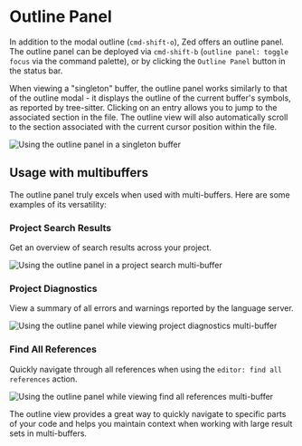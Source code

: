 # Outline Panel

In addition to the modal outline (`cmd-shift-o`), Zed offers an outline panel. The outline panel can be deployed via `cmd-shift-b` (`outline panel: toggle focus` via the command palette), or by clicking the `Outline Panel` button in the status bar.

When viewing a "singleton" buffer, the outline panel works similarly to that of the outline modal - it displays the outline of the current buffer's symbols, as reported by tree-sitter. Clicking on an entry allows you to jump to the associated section in the file. The outline view will also automatically scroll to the section associated with the current cursor position within the file.

![Using the outline panel in a singleton buffer](https://zed.dev/img/outline-panel/singleton.png)

## Usage with multibuffers

The outline panel truly excels when used with multi-buffers. Here are some examples of its versatility:

### Project Search Results

Get an overview of search results across your project.

![Using the outline panel in a project search multi-buffer](https://zed.dev/img/outline-panel/project-search.png)

### Project Diagnostics

View a summary of all errors and warnings reported by the language server.

![Using the outline panel while viewing project diagnostics multi-buffer](https://zed.dev/img/outline-panel/project-diagnostics.png)

### Find All References

Quickly navigate through all references when using the `editor: find all references` action.

![Using the outline panel while viewing `find all references` multi-buffer](https://zed.dev/img/outline-panel/find-all-references.png)

The outline view provides a great way to quickly navigate to specific parts of your code and helps you maintain context when working with large result sets in multi-buffers.
